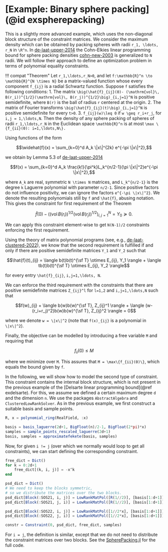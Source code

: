 # [Example: Binary sphere packing](@id exspherepacking)
This is a slightly more advanced example, which uses the non-diagonal block structure of the constraint matrices. We consider the maximum density which can be obtained by packing spheres with radii ``r_1, \ldots, r_N`` in ``\R^n``. In [de-laat-upper-2014](@cite) the Cohn-Elkies linear programming bound for sphere packing densities [cohn-new-2003](@cite) is generalized to ``N`` radii. We will follow their approach to define an optimization problem in terms of polynomial equality constraints.

!!! compat "Theorem"
    Let ``r_1,\ldots,r_N>0``, and let ``f:\mathbb{R}^n \to \mathbb{R}^{N \times N}`` be a matrix-valued function whose every component ``f_{ij}`` is a radial Schwartz function. Suppose ``f`` satisfies the following conditions:
      1. The matrix ``\big(\hat{f}_{ij}(0)- (\mathrm{vol}\, B(r_i))^{1/2}(\mathrm{vol}\, B(r_j))^{1/2}\big)_{i,j=1}^N`` is positive semidefinite, where ``B(r)`` is the ball of radius ``r`` centered at the origin.
      2. The matrix of Fourier transforms ``\big(\hat{f}_{ij}(t)\big)_{i,j=1}^N`` is positive semidefinite for every ``t>0``.
      3. ``f_{ij}(w)\leq 0`` if ``w \geq r_i+r_j``, for ``i,j = 1,\ldots,N``.
    Then the density of any sphere packing of spheres of radii ``r_1,\ldots,r_N`` in the Euclidean space ``\mathbb{R}^n`` is at most ``\max \{f_{ii}(0): i=1,\ldots,N\}.``

Using functions of the form
```math
\widehat{f}(x) = \sum_{k=0}^d A_k \|x\|^{2k} e^{-\pi \|x\|^2},
```
we obtain by Lemma 5.3 of [de-laat-upper-2014](@cite)
```math
f(x) = \sum_{k=0}^d A_k \frac{k!}{\pi^k}L_k^{n/2-1}(\pi \|x\|^2)e^{-\pi \|x\|^2},
```
where ``A_k`` are real, symmetric ``N \times N`` matrices, and ``L_k^{n/2-1}`` is the degree ``k`` Laguerre polynomial with parameter ``n/2-1``. Since positive factors do not influence positivity, we can ignore the factors ``e^{-\pi \|x\|^2}``. We denote the resulting polynomials still by ``f`` and ``\hat{f}``, abusing notation. This gives the constraint for first requirement of the Theorem
```math
\hat{f}(0) - \big((\mathrm{vol}\, B(r_i))^{1/2}(\mathrm{vol}\, B(r_j))^{1/2}\big)_{i,j=1}^N = Y_0 \succeq 0.
```
We can apply this constraint element-wise to get ``N(N-1)/2`` constraints enforcing the first requirement.

Using the theory of matrix polynomial programs (see, e.g., [de-laat-clustered-2022](@cite)), we know that the second requirement is fulfilled if and only if there are positive semidefinite matrices ``Y_1`` and ``Y_2`` such that
```math
\hat{f}(t)_{ij} = \langle b(t)b(t)^{\sf T} \otimes E_{ij}, Y_1 \rangle + \langle tb(t)b(t)^{\sf T} \otimes E_{ij}, Y_2 \rangle
```
for every entry ``\hat{f}_{ij}``, ``i,j=1,\ldots, N``.

We can enforce the third requirement with the constraints that there are positive semidefinite matrices ``Z_{ij}^l`` for ``l=1,2`` and ``i,j=1,\ldots,N`` such that
```math
f(w)_{ij} + \langle b(w)b(w)^{\sf T}, Z_{ij}^1 \rangle + \langle (w-(r_i+r_j)^2)b(w)b(w)^{\sf T}, Z_{ij}^2 \rangle = 0
```
where we denote ``w = \|x\|^2`` (note that ``f(x)_{ij}`` is a polynomial in ``\|x\|^2``).

Finally, the objective can be modelled by introducing a free variable ``M`` and requiring that
```math
f_{ii}(0) \leq M
```
where we minimize over ``M``. This assures that ``M = \max\{f_{ii}(0)\}``, which equals the bound given by ``f``.

In the following, we will show how to model the second type of constraint. This constraint contains the internal block structure, which is not present in the previous example of the [Delsarte linear programming bound](@ref exdelsarte). For this, we assume we defined a certain maximum degree `d` and the dimension `n`.
We use the packages `AbstractAlgebra` and `ClusteredLowRankSolver`. As in the previous example, we first construct a suitable basis and sample points.
```julia
R, x = polynomial_ring(RealField, :x)

basis = basis_laguerre(2d+1, BigFloat(n)/2-1, BigFloat(2*pi)*x)
samples = sample_points_rescaled_laguerre(2d+1)
basis, samples = approximatefekete(basis, samples)
```
Now, for given `i != j` (over which we normally would loop to get all constraints), we can start defining the corresponding constraint.
```julia
free_dict = Dict()
for k = 0:2d+1
    free_dict[(k, i, j)] = -x^k
end

psd_dict = Dict()
# We need to keep the blocks symmetric,
# so we distribute the matrices over the two blocks.
psd_dict[Block(:SOS21, i, j)] = LowRankMatPol([R(1//2)], [basis[1:d+1]])
psd_dict[Block(:SOS21, j, i)] = LowRankMatPol([R(1//2)], [basis[1:d+1]])

psd_dict[Block(:SOS22, i, j)] = LowRankMatPol([1//2*x], [basis[1:d+1]])
psd_dict[Block(:SOS22, j, i)] = LowRankMatPol([1//2*x], [basis[1:d+1]])

constr = Constraint(0, psd_dict, free_dict, samples)
```
For `i = j`, the definition is similar, except that we do not need to distribute the constraint matrices over two blocks. See the [SpherePacking.jl](https://github.com/nanleij/ClusteredLowRankSolver.jl/tree/main/examples/SpherePacking.jl) for the full code.
